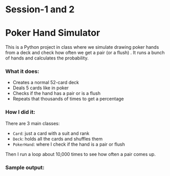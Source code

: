 # Session-1 and 2 
# Poker Hand Simulator

This is a Python project in class  where we simulate drawing poker hands from a deck and check how often we get a pair (or a flush) . It  runs a bunch of hands and calculates the probability.

### What it does:
- Creates a normal 52-card deck
- Deals 5 cards like in poker
- Checks if the hand has a pair or is a flush
- Repeats that thousands of times to get a percentage

### How I did it:
There are 3 main classes:
- `Card`: just a card with a suit and rank
- `Deck`: holds all the cards and shuffles them
- `PokerHand`: where I check if the hand is a pair or flush

Then I run a loop about 10,000 times to see how often a pair comes up.

### Sample output:
